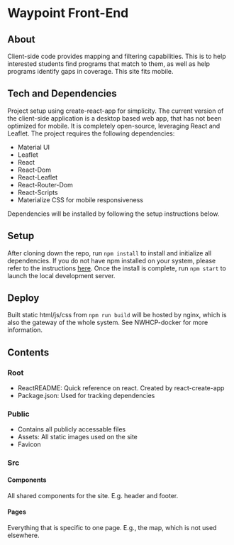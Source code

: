 # Waypoint Front-End

## About
Client-side code provides mapping and filtering capabilities. This is to help interested students find programs that match to them, as well as help programs identify gaps in coverage. This site fits mobile.

## Tech and Dependencies
Project setup using create-react-app for simplicity. The current version of the client-side application is a desktop based web app, that has not been optimized for mobile. It is completely open-source, leveraging React and Leaflet. The project requires the following dependencies:
- Material UI
- Leaflet
- React
- React-Dom
- React-Leaflet
- React-Router-Dom
- React-Scripts
- Materialize CSS for mobile responsiveness

Dependencies will be installed by following the setup instructions below.

## Setup
After cloning down the repo, run `npm install` to install and initialize all dependencies. If you do not have npm installed on your system, please refer to the instructions [here](https://www.npmjs.com/get-npm). Once the install is complete, run `npm start` to launch the local development server.

## Deploy
Built static html/js/css from ```npm run build``` will be hosted by nginx, which is also the gateway of the whole system. See NWHCP-docker for more information.

## Contents
### Root
- ReactREADME: Quick reference on react. Created by react-create-app
- Package.json: Used for tracking dependencies
### Public
- Contains all publicly accessable files
- Assets: All static images used on the site
- Favicon
### Src
#### Components
All shared components for the site. E.g. header and footer.

#### Pages
Everything that is specific to one page. E.g., the map, which is not used elsewhere.

